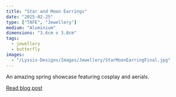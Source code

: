 ```yaml
---
title: "Star and Moon Earrings"
date: "2025-02-25"
type: ["TAFE", "Jewellery"]
medium: "Aluminium"
dimensions: "3.6cm x 3.8cm"
tags:
  - jewellery
  - butterfly
images:
  - "/Lyssis-Designs/Images/Jewellery/StarMoonEarringFinal.jpg"
---
```


An amazing spring showcase featuring cosplay and aerials.

[Read blog post](#/blog/Jewellery/Completed-Jewellery/Star-and-Moon-Earrings)

